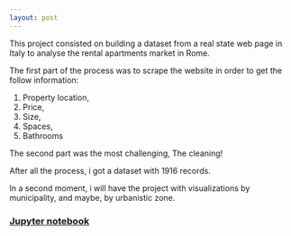 ```yaml
---
layout: post
---
```


This project consisted on building a dataset from a real state web page in Italy to analyse the rental apartments market in Rome.

The first part of the process was to scrape the website in order to get the follow information:

1.  Property location,
2.  Price,
3.  Size,
4.  Spaces,
5.  Bathrooms

The second part was the most challenging, The cleaning!

After all the process, i got a dataset with 1916 records.

In a second moment, i will have the project with visualizations by municipality, and maybe, by urbanistic zone. 

### [Jupyter notebook](https://github.com/lilqasr/Projects/blob/main/Projects_list/Python/Real_State_Roma/real_state_roma-Analysis.ipynb)

